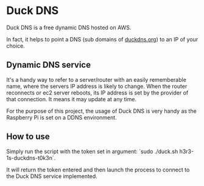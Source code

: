 # Duck DNS

Duck DNS is a free dynamic DNS hosted on AWS.
 
In fact, it helps to point a DNS (sub domains of [duckdns.org](https://www.duckdns.org/)) to an IP of your choice.

## Dynamic DNS service

It's a handy way to refer to a server/router with an easily rememberable name, where the servers IP address is likely to change.
When the router reconnects or ec2 server reboots, its IP address is set by the provider of that connection.
It means it may update at any time.

For the purpose of this project, the usage of Duck DNS is very handy as the Raspberry Pi is set on a DDNS environment.

## How to use

Simply run the script with the token set in argument: ´sudo ./duck.sh h3r3-1s-duckdns-t0k3n´.

It will return the token entered and then launch the process to connect to the Duck DNS service implemented.

